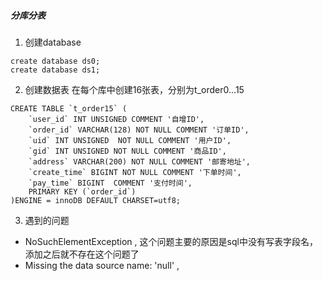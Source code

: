 ##### 分库分表
1. 创建database
```$xslt
create database ds0;
create database ds1;
```
2. 创建数据表
在每个库中创建16张表，分别为t_order0...15
```$xslt
CREATE TABLE `t_order15` (
    `user_id` INT UNSIGNED COMMENT '自增ID',
    `order_id` VARCHAR(128) NOT NULL COMMENT '订单ID',
    `uid` INT UNSIGNED  NOT NULL COMMENT '用户ID',
    `gid` INT UNSIGNED NOT NULL COMMENT '商品ID',
    `address` VARCHAR(200) NOT NULL COMMENT '邮寄地址',
    `create_time` BIGINT NOT NULL COMMENT '下单时间',
    `pay_time` BIGINT  COMMENT '支付时间',
    PRIMARY KEY (`order_id`)
)ENGINE = innoDB DEFAULT CHARSET=utf8;
```
3. 遇到的问题
* NoSuchElementException , 这个问题主要的原因是sql中没有写表字段名，添加之后就不存在这个问题了
* Missing the data source name: 'null' ,
